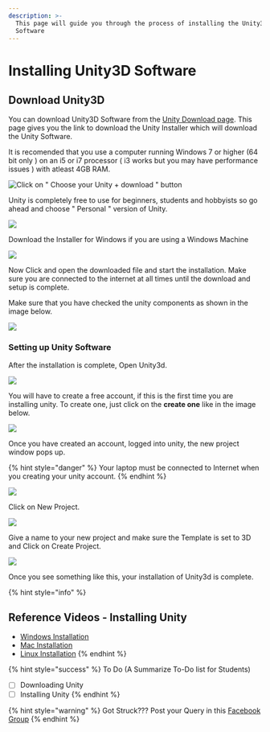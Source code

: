 ```yaml
---
description: >-
  This page will guide you through the process of installing the Unity3D
  Software
---
```


# Installing Unity3D Software

## Download Unity3D

You can download Unity3D Software from the [Unity Download page](https://unity3d.com/get-unity/download?_ga=2.4811441.364722446.1530540963-1720237505.1507147097). This page gives you the link to download the Unity Installer which will download the Unity Software.

It is recomended that you use a computer running Windows 7 or higher \(64 bit only \) on an i5 or i7 processor \( i3 works but you may have performance issues \) with atleast 4GB RAM.

![Click on &quot; Choose your Unity + download &quot; button](.gitbook/assets/1.jpg)

Unity is completely free to use for beginners, students and hobbyists so go ahead and choose " Personal " version of Unity. 

![](.gitbook/assets/2.jpg)

Download the Installer for Windows if you are using a Windows Machine

![](.gitbook/assets/3.jpg)

Now Click and open the downloaded file and start the installation. Make sure you are connected to the internet at all times until the download and  setup is complete.  
  
Make sure that you have checked the unity components as shown in the image below.

![](.gitbook/assets/4%20%281%29.jpg)

### Setting up Unity Software

After the installation is complete, Open Unity3d.

![](.gitbook/assets/5.jpg)

You will have to create a free account, if this is the first time you are installing unity. To create one, just click on the **create one** like in the image below.

![](.gitbook/assets/6%20%281%29.jpg)

Once you have created an account, logged into unity, the new project window pops up.

{% hint style="danger" %}
Your laptop must be connected to Internet when you creating your unity account. 
{% endhint %}

![](.gitbook/assets/7%20%281%29.jpg)

Click on New Project.

![](.gitbook/assets/8.jpg)

Give a name to your new project and make sure the Template is set to 3D and Click on Create Project.

![](.gitbook/assets/9.jpg)

Once you see something like this, your installation of Unity3d is complete.

{% hint style="info" %}
## Reference Videos - Installing Unity

* [Windows Installation](https://www.youtube.com/watch?v=vzSAZozZz5I)
* [Mac Installation ](https://www.youtube.com/watch?v=YC3924upas8)
* [Linux Installation](https://www.youtube.com/watch?v=TCSGa3V78hg)
{% endhint %}

{% hint style="success" %}
To Do \(A Summarize To-Do list for Students\)

* [ ] Downloading Unity
* [ ] Installing Unity
{% endhint %}

{% hint style="warning" %}
Got Struck??? Post your Query in this [Facebook Group](https://www.facebook.com/groups/soi.vr/)
{% endhint %}



